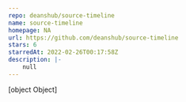 ```yaml
---
repo: deanshub/source-timeline
name: source-timeline
homepage: NA
url: https://github.com/deanshub/source-timeline
stars: 6
starredAt: 2022-02-26T00:17:58Z
description: |-
    null
---
```


[object Object]
